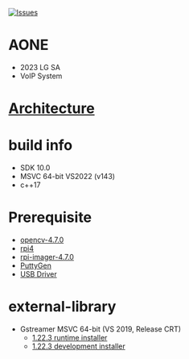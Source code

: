 [![Issues](https://img.shields.io/github/issues-raw/tterb/PlayMusic.svg?maxAge=25000)](https://github.com/changjurhee/AONE/issues)  
 
# AONE
- 2023 LG SA 
- VoIP System

# [Architecture](https://github.com/changjurhee/AONE/wiki)

# build info
- SDK 10.0
- MSVC 64-bit VS2022 (v143)
- c++17

# Prerequisite
- [opencv-4.7.0](https://github.com/opencv/opencv/releases/tag/4.7.0)
- [rpi4](https://www.raspberrypi.com/products/raspberry-pi-4-model-b/)
- [rpi-imager-4.7.0](https://github.com/raspberrypi/rpi-imager/releases/tag/v1.7.4)
- [PuttyGen](https://www.puttygen.com/download-putty#Download_PuTTY_073_for_Windows)
- [USB Driver](https://gist.github.com/jdoubleu/048bd96971164ada3737e0964bb810f3)

# external-library
- Gstreamer MSVC 64-bit (VS 2019, Release CRT)
  - [1.22.3 runtime installer](https://gstreamer.freedesktop.org/data/pkg/windows/1.20.3/msvc/gstreamer-1.0-msvc-x86_64-1.20.3.msi)
  - [1.22.3 development installer](https://gstreamer.freedesktop.org/data/pkg/windows/1.20.3/msvc/gstreamer-1.0-devel-msvc-x86_64-1.20.3.msi)
